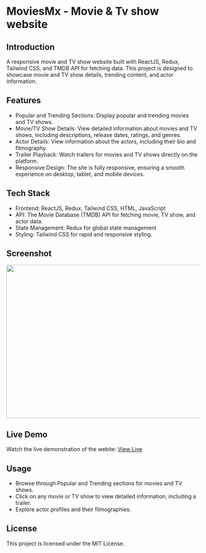 # MoviesMx - Movie & Tv show website
## Introduction
A responsive movie and TV show website built with ReactJS, Redux, Tailwind CSS, and TMDB API for fetching data. This project is designed to showcase movie and TV show details, trending content, and actor information.

## Features
- Popular and Trending Sections: Display popular and trending movies and TV shows.
- Movie/TV Show Details: View detailed information about movies and TV shows, including descriptions, release dates, ratings, and genres.
- Actor Details: View information about the actors, including their bio and filmography.
- Trailer Playback: Watch trailers for movies and TV shows directly on the platform.
- Responsive Design: The site is fully responsive, ensuring a smooth experience on desktop, tablet, and mobile devices.

## Tech Stack
- Frontend: ReactJS, Redux, Tailwind CSS, HTML, JavaScript
- API: The Movie Database (TMDB) API for fetching movie, TV show, and actor data.
- State Management: Redux for global state management
- Styling: Tailwind CSS for rapid and responsive styling.

## Screenshot
<img src="" width="800px" height="400px" />

## Live Demo
Watch the live demonstration of the webite: [View Live]()

## Usage
- Browse through Popular and Trending sections for movies and TV shows.
- Click on any movie or TV show to view detailed information, including a trailer.
- Explore actor profiles and their filmographies.

## License
This project is licensed under the MIT License.